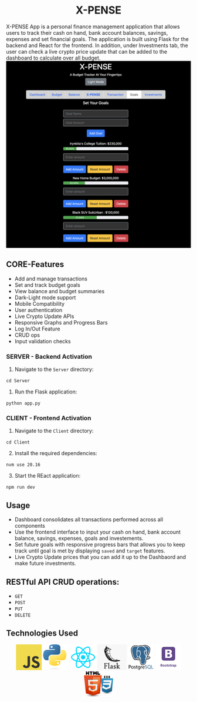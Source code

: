 <div style="text-align: center;">
    <h1>X-PENSE</h1>
</div>

X-PENSE App is a personal finance management application that allows users to track their cash on hand, bank account balances, savings, expenses and set financial goals. The application is built using Flask for the backend and React for the frontend. In addition, under Investments tab, the user can check a live crypto price update that can be added to the dashboard to calculate over all budget.
![Alt text](./Client/public/x-pense.png)

## CORE-Features

- Add and manage transactions
- Set and track budget goals
- View balance and budget summaries
- Dark-Light mode support
- Mobile Compatibility
- User authentication
- Live Crypto Update APIs
- Responsive Graphs and Progress Bars
- Log In/Out Feature 
- CRUD ops 
- Input validation checks

### SERVER - Backend Activation
<!-- pipenv install -->
<!-- pipenv shell -->
1. Navigate to the `Server` directory:
```
cd Server
```
1. Run the Flask application: 
```
python app.py
```

### CLIENT - Frontend Activation
1. Navigate to the `Client` directory:
```
cd Client
```
2. Install the required dependencies: 
```
nvm use 20.16
```
3. Start the REact application:
```
npm run dev
```
## Usage

- Dashboard consolidates all transactions performed across all components
- Use the frontend interface to input your cash on hand, bank account balance, savings, expenses, goals and investements.
- Set future goals with responsive progress bars that allows you to keep track until goal is met by displaying `saved` and `target` features.
- Live Crypto Update prices that you can add it up to the Dashbaord and make future investments. 


## RESTful API CRUD operations:
- `GET`
- `POST`
- `PUT`
- `DELETE`

## Technologies Used
<div style="text-align: center;">
    <div style='display: inline-block;'>
        <img src="./Client/src/tech_pngs/JS_logo.png" alt="Alt text"    width="70"     height="70">
        <img src="./Client/src/tech_pngs/python_logo.png" alt="Alt text"    width="70"     height="70">
        <img src="./Client/src/tech_pngs/React.webp" alt="Alt text"     width="70"  height="70">
        <img src="./Client/src/tech_pngs/flask_logo01.png" alt="Alt text"   width="80"  height="70">
        <img src="./Client/src/tech_pngs/psql_logo.webp" alt="Alt text"     width="70"  height="70">
        <img src="./Client/src/tech_pngs/Bootstrap_logo.png" alt="Alt text"     width="70"  height="70">
        <img src="./Client/src/tech_pngs/html_css_logo.png" alt="Alt text"  width="80"   height="70">
    </div>
</div>
